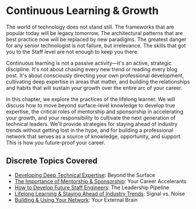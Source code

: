 # Continuous Learning & Growth

The world of technology does not stand still. The frameworks that are popular today will be legacy tomorrow. The architectural patterns that are best practice now will be replaced by new paradigms. The greatest danger for any senior technologist is not failure, but irrelevance. The skills that got you to the Staff level are not enough to keep you there.

Continuous learning is not a passive activity—it's an active, strategic discipline. It's not about chasing every new trend or reading every blog post. It's about consciously directing your own professional development, cultivating deep expertise in areas that matter, and building the relationships and habits that will sustain your growth over the entire arc of your career.

In this chapter, we explore the practices of the lifelong learner. We will discuss how to move beyond surface-level knowledge to develop true expertise, the critical roles of mentorship and sponsorship in accelerating your growth, and your responsibility to cultivate the next generation of technical leaders. We'll provide strategies for staying ahead of industry trends without getting lost in the hype, and for building a professional network that serves as a source of knowledge, opportunity, and support. This is how you future-proof your career.

## Discrete Topics Covered

* [Developing Deep Technical Expertise](deep-expertise.md): Beyond the Surface
* [The Importance of Mentorship & Sponsorship](mentorship-sponsorship.md): Your Career Accelerants
* [How to Develop Future Staff Engineers](developing-staff-engineers.md): The Leadership Pipeline
* [Lifelong Learning & Staying Ahead of Industry Trends](lifelong-learning.md): Signal vs. Noise
* [Building & Using Your Network](building-network.md): Your External Brain
